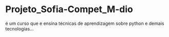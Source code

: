 # Projeto_Sofia-Compet_M-dio
é um curso que e ensina técnicas de aprendizagem sobre python e demais tecnologias...
